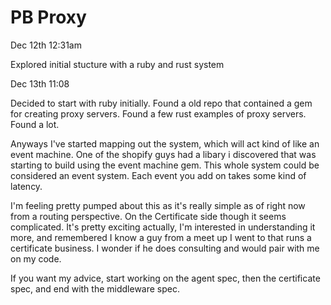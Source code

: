 # PB Proxy

Dec 12th 12:31am

Explored initial stucture with a ruby and rust system

Dec 13th 11:08

Decided to start with ruby initially. Found a old repo that contained a gem for creating proxy servers. Found a few rust examples of proxy servers. Found a lot.

Anyways I've started mapping out the system, which will act
kind of like an event machine. One of the shopify guys had a libary i discovered that was starting to build using the event machine gem. This whole system could be considered an event system. Each event you add on takes some kind of latency.

I'm feeling pretty pumped about this as it's really simple as of right now from a routing perspective. On the Certificate side though it seems complicated. It's pretty exciting actually, I'm interested in understanding it more, and remembered I know a guy from a meet up I went to that runs a certificate business. I wonder if he does consulting and would pair with me on my code.

If you want my advice, start working on the agent spec, then the certificate spec, and end with the middleware spec.
